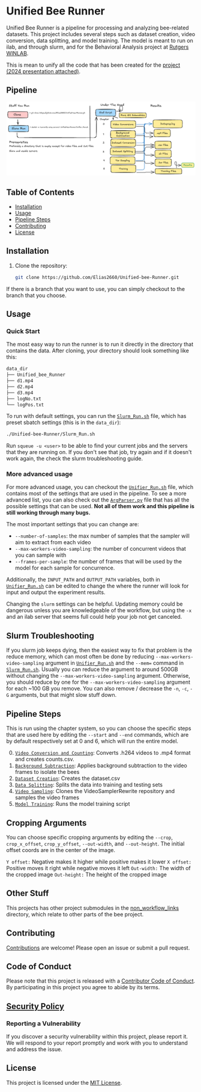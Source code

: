 # Unified Bee Runner

Unified Bee Runner is a pipeline for processing and analyzing bee-related datasets. This project includes several steps such as dataset creation, video conversion, data splitting, and model training. The model is meant to run on ilab, and through slurm, and for the Behavioral Analysis project at [Rutgers WINLAB](https://www.winlab.rutgers.edu/).

This is mean to unify all the code that has been created for the [project (2024 presentation attached)](https://docs.google.com/presentation/d/1j25c85SZ_8YPYvNdfubfVlN3Zx5B-090/edit?usp=sharing&ouid=110217722607110726120&rtpof=true&sd=true).

## Pipeline

![PipelineImage](RunImage.png)

## Table of Contents

- [Installation](#installation)
- [Usage](#usage)
- [Pipeline Steps](#pipeline-steps)
- [Contributing](#contributing)
- [License](#license)

## Installation

1. Clone the repository:

   ```sh
   git clone https://github.com/Elias2660/Unified-bee-Runner.git
   ```

If there is a branch that you want to use, you can simply checkout to the branch that you choose.

## Usage

<!-- To run the pipeline, use the provided [shell script](Unifier_Run.sh) in [SLURM](https://slurm.schedmd.com/documentation.html). If you don't want to, (this is not recommended though) you can execute it in your command line, though this will take a while:

**NOTE**: Do not `cd` into the `Unified-Bee-Runner` dir to run with default settings. They are configured to run in the dir containing the data. Your file structure should look like when you run the commands (you should be in data_dir): -->

### Quick Start

The most easy way to run the runner is to run it directly in the directory that contains the data. After cloning, your directory should look something like this:

```
data_dir
├── Unified_bee_Runner
├── d1.mp4
├── d2.mp4
├── d3.mp4
├── logNo.txt
└── logPos.txt
```

To run with default settings, you can run the [`Slurm_Run.sh`](Slurm_Run.sh) file, which has preset sbatch settings (this is in the `data_dir`):

```sh
./Unified-bee-Runner/Slurm_Run.sh
```

Run `squeue -u <user>` to be able to find your current jobs and the servers that they are running on. If you don't see that job, try again and if it doesn't work again, the check the slurm troubleshooting guide.

### More advanced usage

For more advanced usage, you can checkout the [`Unifier_Run.sh`](Unifier_Run.sh) file, which contains most of the settings that are used in the pipeline. To see a more advanced list, you can also check out the [`ArgParser.py`](ArgParser.py) file that has all the possible settings that can be used. **Not all of them work and this pipeline is still working through many bugs.**

The most important settings that you can change are:

- `--number-of-samples`: the max number of samples that the sampler will aim to extract from each video
- `--max-workers-video-sampling`: the number of concurrent videos that you can sample with
- `--frames-per-sample`: the number of frames that will be used by the model for each sample for concurrence.

Additionally, the `INPUT_PATH` and `OUTPUT_PATH` variables, both in [`Unifier_Run.sh`](Unifier_Run.sh) can be edited to change the where the runner will look for input and output the experiment results.

Changing the `slurm` settings can be helpful. Updating memory could be dangerous unless you are knowledgeable of the workflow, but using the `-x` and an ilab server that seems full could help your job not get canceled.

## Slurm Troubleshooting

If you slurm job keeps dying, then the easiest way to fix that problem is the reduce memory, which can most often be done by reducing `--max-workers-video-sampling` argument in [`Unifier_Run.sh`](Unifier_Run.sh) and the `--mem=` command in [`Slurm_Run.sh`](Slurm_Run.sh). Usually you can reduce the argument to around 500GB without changing the `--max-workers-video-sampling` argument. Otherwise, you should reduce by one for the `--max-workers-video-sampling` argument for each ~100 GB you remove. You can also remove / decrease the `-n`, `-c`, `-G` arguments, but that might slow stuff down.

## Pipeline Steps

This is run using the chapter system, so you can choose the specific steps that are used here by editing the `--start` and `--end` commands, which are by default respectively set at 0 and 6, which will run the entire model.

0. [`Video Conversion and Counting`](https://github.com/Elias2660/Video_Frame_Counter): Converts .h264 videos to .mp4 format and creates counts.csv.
1. [`Background Subtraction`](https://github.com/Elias2660/Video_Subtractions): Applies background subtraction to the video frames to isolate the bees
2. [`Dataset Creation`](https://github.com/Elias2660/Dataset_Creator): Creates the dataset.csv
3. [`Data Splitting`](https://github.com/Elias2660/working_bee_analysis/blob/main/make_validation_training.py): Splits the data into training and testing sets
4. [`Video Sampling`](https://github.com/Elias2660/VideoSamplerRewrite): Clones the VideoSamplerRewrite repository and samples the video frames
5. [`Model Training`](https://github.com/bfirner/bee_analysis/blob/main/VidActRecTrain.py): Runs the model training script

## Cropping Arguments

You can choose specific cropping arguments by editing the `--crop`, `crop_x_offset`, `crop_y_offset`, `--out-width`, and `--out-height`.
The initial offset coords are in the center of the image.

`Y offset:` Negative makes it higher while positive makes it lower
`X offset:` Positive moves it right while negative moves it left
`Out-width:` The width of the cropped image
`Out-height:` The height of the cropped image

## Other Stuff

This projects has other project submodules in the [non_workflow_links](non_workflow_links/) directory, which relate to other parts of the bee project.

## Contributing

[Contributions](CONTRIBUTING.md) are welcome! Please open an issue or submit a pull request.

## Code of Conduct

Please note that this project is released with a [Contributor Code of Conduct](CODE_OF_CONDUCT.md). By participating in this project you agree to abide by its terms.

## [Security Policy](SECURITY.md)

### Reporting a Vulnerability

If you discover a security vulnerability within this project, please report it. We will respond to your report promptly and work with you to understand and address the issue.

## License

This project is licensed under the [MIT License](LICENSE).
